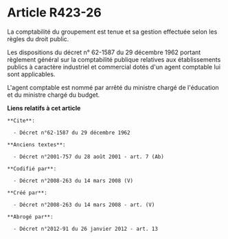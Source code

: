 # Article R423-26

La comptabilité du groupement est tenue et sa gestion effectuée selon les règles du droit public. 

Les dispositions du décret n° 62-1587 du 29 décembre 1962 portant règlement général sur la comptabilité publique relatives
aux établissements publics à caractère industriel et commercial dotés d'un agent comptable lui sont applicables. 

L'agent comptable est nommé par arrêté du ministre chargé de l'éducation et du ministre chargé du budget.

**Liens relatifs à cet article**

	**Cite**:

	  - Décret n°62-1587 du 29 décembre 1962

	**Anciens textes**:

	  - Décret n°2001-757 du 28 août 2001 - art. 7 (Ab)

	**Codifié par**:

	  - Décret n°2008-263 du 14 mars 2008 (V)

	**Créé par**:

	  - Décret n°2008-263 du 14 mars 2008 - art. (V)

	**Abrogé par**:

	  - Décret n°2012-91 du 26 janvier 2012 - art. 13
